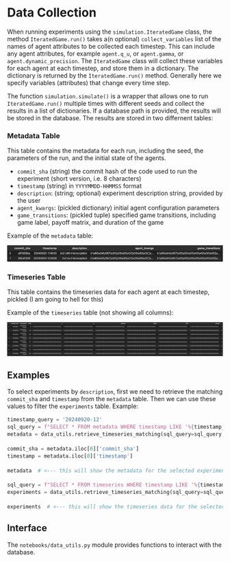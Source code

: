 

# Data Collection

When running experiments using the `simulation.IteratedGame` class, the method `IteratedGame.run()` takes a(n optional) `collect_variables` list of the names of agent attributes to be collected each timestep. 
This can include any agent attributes, for example `agent.q_u`, or `agent.gamma`, or `agent.dynamic_precision`.
The `IteratedGame` class will collect these variables for each agent at each timestep, and store them in a dictionary. The dictionary is returned by the `IteratedGame.run()` method. 
Generally here we specify variables (attributes) that change every time step.

The function `simulation.simulate()` is a wrapper that allows one to run `IteratedGame.run()` multiple times with different seeds and collect the results in a list of dictionaries. 
If a database path is provided, the results will be stored in the database. 
The results are stored in two differnent tables:

### Metadata Table

This table contains the metadata for each run, including the seed, the parameters of the run, and the initial state of the agents.
- `commit_sha` (string) the commit hash of the code used to run the experiment (short version, i.e. 8 characters)
- `timestamp` (string) in `YYYYMMDD-HHMMSS` format
- `description`: (string; optional) experiment description string, provided by the user
- `agent_kwargs`: (pickled dictionary) initial agent configuration parameters
- `game_transitions`: (pickled tuple) specified game transitions, including game label, payoff matrix, and duration of the game

Example of the `metadata` table:

![Metadata table](db-metadata-table.png)

### Timeseries Table

This table contains the timeseries data for each agent at each timestep, pickled (I am going to hell for this)

Example of the `timeseries` table (not showing all columns):

![Timeseries table](db-timeseries-table.png)


## Examples

To select experiments by `description`, first we need to retrieve the matching `commit_sha` and `timestamp` from the `metadata` table. Then we can use these values to filter the `experiments` table. Example:

```python
timestamp_query = '20240920-12'
sql_query = f"SELECT * FROM metadata WHERE timestamp LIKE '%{timestamp_query}%' AND description LIKE '%2x2 no interoception%'"
metadata = data_utils.retrieve_timeseries_matching(sql_query=sql_query, db_path=RESULTS_DB_PATH)

commit_sha = metadata.iloc[0]['commit_sha']
timestamp = metadata.iloc[0]['timestamp']

metadata  # <--- this will show the metadata for the selected experiments

sql_query = f"SELECT * FROM timeseries WHERE timestamp LIKE '%{timestamp}%' AND commit_sha LIKE '%{commit_sha}%'"
experiments = data_utils.retrieve_timeseries_matching(sql_query=sql_query, db_path=RESULTS_DB_PATH)

experiments  # <--- this will show the timeseries data for the selected experiments
```

## Interface

The `notebooks/data_utils.py` module provides functions to interact with the database.